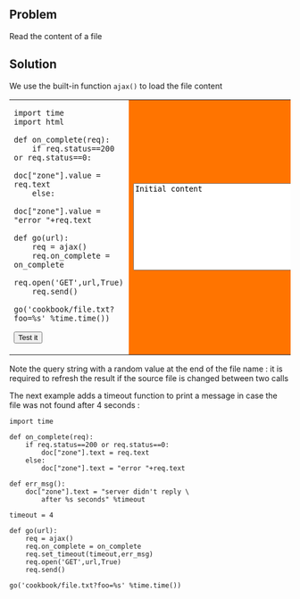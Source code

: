 Problem
-------

Read the content of a file


Solution
--------

We use the built-in function `ajax()` to load the file content

<table width="100%">
<tr>
<td style="width:40%;padding-right:10px;">

    import time
    import html

    def on_complete(req):
        if req.status==200 or req.status==0:
            doc["zone"].value = req.text
        else:
            doc["zone"].value = "error "+req.text
    
    def go(url):
        req = ajax()
        req.on_complete = on_complete
        req.open('GET',url,True)
        req.send()

    go('cookbook/file.txt?foo=%s' %time.time())

<button onclick="get_file()">Test it</button>

</td>
<td style="background-color:#FF7400;text-align:center;">
<textarea id="zone" rows=10 cols=40>Initial content</textarea>
</td>
</tr>
</table>

<script type="text/python3">
def get_file():
    src = doc.get(selector="pre.marked")[0].text
    exec(src)
</script>


Note the query string with a random value at the end of the file name : it is required to refresh the result if the source file is changed between two calls

The next example adds a timeout function to print a message in case the file was not found after 4 seconds :

    import time

    def on_complete(req):
        if req.status==200 or req.status==0:
            doc["zone"].text = req.text
        else:
            doc["zone"].text = "error "+req.text
    
    def err_msg():
        doc["zone"].text = "server didn't reply \
            after %s seconds" %timeout
    
    timeout = 4
    
    def go(url):
        req = ajax()
        req.on_complete = on_complete
        req.set_timeout(timeout,err_msg)
        req.open('GET',url,True)
        req.send()

    go('cookbook/file.txt?foo=%s' %time.time())




